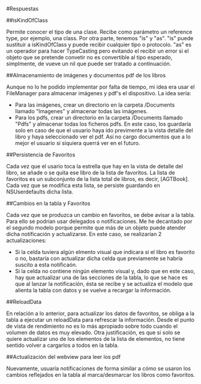 #Respuestas

##isKindOfClass

Permite conocer el tipo de una clase. Recibe como parámetro un reference type, por ejemplo, una class. Por otra parte, tenemos "is" y "as". "is" puede sustituir a isKindOfClass y puede recibir cualquier tipo o protocolo. "as" es un operador para hacer TypeCasting pero evitando el recibir un error si el objeto que se pretende convetir no es convertible al tipo esperado, simplmente, de vueve un nil que puede ser tratado a continuación.

##Almacenamiento de imágenes y documentos pdf de los libros

Aunque no lo he podido implementar por falta de tiempo, mi idea era usar el FileManager para almacenar imágenes y pdf's el dispositivo. La idea sería:

  - Para las imágenes, crear un directorio en la carpeta /Documents llamado "Imagenes" y almacenar todas las imágenes.
  - Para los pdfs, crear un directorio en la carpeta /Documents llamado "Pdfs" y almacenar todas los ficheros pdfs. En este caso, los guardaría solo en caso de que el usuario haya ido previmente a la vista detalle del libro y haya seleccionado ver el pdf. Así no cargo documentos que a lo mejor el usuario si siquiera querrá ver en el futuro.

##Persistencia de Favoritos

Cada vez que el usario toca la estrella que hay en la vista de detalle del libro, se añade o se quita ese libro de la lista de favoritos. La lista de favoritos es un subconjunto de la lista total de libros, es decir, [AGTBook]. Cada vez que se modifica esta lista, se persiste guardando en NSUserdefaults dicha lista.

##Cambios en la tabla y Favoritos

Cada vez que se produzca un cambio en favoritos, se debe avisar a la tabla. Para ello se podrían usar delegados o notificaciones. Me he decantado por el segundo modelo porque permite que más de un objeto puede atender dicha notificación y actualizarse. En este caso, se realizarían 2 actualizaciones:

  - Si la celda tuviera algún elmento visual que indicara si el libro es favorito o no, bastaría con actualizar dicha celda que previamente se habría suscito a esta notificaón.
  - Si la celda no contiene ningún elemento visual y, dado que en este caso, hay que actualizar una de las secciones de la tabla, lo que se hace es que al lanzar la notificación, ésta se recibe y se actualiza el modelo que alienta la tabla con datos y se vuelve a recargar la información.

##ReloadData

En relación a lo anterior, para actualizar los datos de favoritos, se obliga a la tabla a ejecutar un reloadData para refrescar la información. Desde el punto de vista de rendimiento no es lo más apropiado sobre todo cuando el volumen de datos es muy elevado. Otra justificación, es que si solo se quiere actualizar uno de los elementos de la lista de elementos, no tiene sentido volver a cargarlos a todos en la tabla.

##Actualización del webview para leer los pdf

Nuevamente, usuaría notificaciones de forma similar a cómo se usaron los cambios reflejados en la tabla al marca/desmarcar los libros como favoritos.


